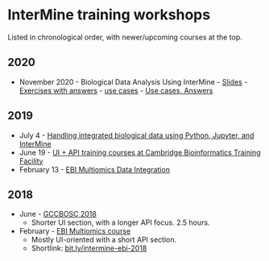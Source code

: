 # InterMine training workshops

Listed in chronological order, with newer/upcoming courses at the top.

## 2020

- November 2020 - Biological Data Analysis Using InterMine
                - [Slides](https://github.com/intermine/training-workshops/tree/master/2020/Genetics/Workshop_GeneticsNov2020.pdf)
                - [Exercises with answers](https://github.com/intermine/training-workshops/blob/master/2020/Genetics/workshop_exercises_withAnswers_GeneticsNov2020.pdf)
                - [use cases](https://docs.google.com/document/d/1hkbWNJ_B5i2YTvmuXiRGIz-m99enmgbS2DgOjaGCrUI/edit?usp=sharing)
                - [Use cases, Answers](https://docs.google.com/document/d/1Dv5kCQRN3YqNj4JYUl1CIlQFN7VGQIYjbEUDzJptavM/edit?usp=sharing)

## 2019

- July 4 - [Handling integrated biological data using Python, Jupyter, and InterMine](2019/2019-07-04-gcc-overview)
- June 19 - [UI + API training courses at Cambridge Bioinformatics Training Facility](2019/2019-06-19-genetics-overview)
- February 13 - [EBI Multiomics Data Integration](2019/ebi-multiomics)

## 2018

- June - [GCCBOSC 2018](http://intermine.org/bosc-2018/)
    - Shorter UI section, with a longer API focus. 2.5 hours.
- February - [EBI Multiomics course](https://yochannah.github.io/EBI-multiomics-resources-2018/index.html)
    - Mostly UI-oriented with a short API section.
    - Shortlink: [bit.ly/intermine-ebi-2018](http://bit.ly/intermine-ebi-2018)

